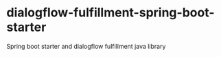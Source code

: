 # dialogflow-fulfillment-spring-boot-starter
Spring boot starter and dialogflow fulfillment java library
